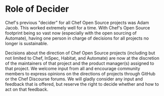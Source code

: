 # Role of Decider

Chef's previous "decider" for all Chef Open Source projects was Adam Jacob. This worked extremely well for a time. With Chef's Open Source footprint being so vast now (especially with the open sourcing of Automate), having one person in charge of decisions for all projects no longer is sustainable.

Decisions about the direction of Chef Open Source projects (including but not limited to Chef, InSpec, Habitat, and Automate) are now at the discretion of the maintainers of that project and the product manager(s) assigned to that project. We welcome input from all and encourage community members to express opinions on the directions of projects through GitHub or the Chef Discourse forums. We will gladly consider any input and feedback that is offered, but reserve the right to decide whether and how to act on that feedback.
